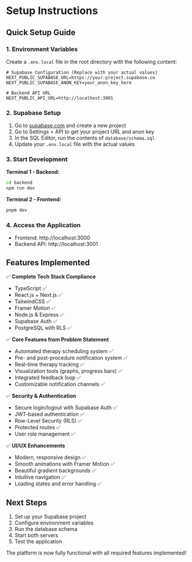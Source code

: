 # Setup Instructions

## Quick Setup Guide

### 1. Environment Variables

Create a `.env.local` file in the root directory with the following content:

```env
# Supabase Configuration (Replace with your actual values)
NEXT_PUBLIC_SUPABASE_URL=https://your-project.supabase.co
NEXT_PUBLIC_SUPABASE_ANON_KEY=your_anon_key_here

# Backend API URL
NEXT_PUBLIC_API_URL=http://localhost:3001
```

### 2. Supabase Setup

1. Go to [supabase.com](https://supabase.com) and create a new project
2. Go to Settings > API to get your project URL and anon key
3. In the SQL Editor, run the contents of `database/schema.sql`
4. Update your `.env.local` file with the actual values

### 3. Start Development

**Terminal 1 - Backend:**
```bash
cd backend
npm run dev
```

**Terminal 2 - Frontend:**
```bash
pnpm dev
```

### 4. Access the Application

- Frontend: http://localhost:3000
- Backend API: http://localhost:3001

## Features Implemented

✅ **Complete Tech Stack Compliance**
- TypeScript ✅
- React.js + Next.js ✅
- TailwindCSS ✅
- Framer Motion ✅
- Node.js & Express ✅
- Supabase Auth ✅
- PostgreSQL with RLS ✅

✅ **Core Features from Problem Statement**
- Automated therapy scheduling system ✅
- Pre- and post-procedure notification system ✅
- Real-time therapy tracking ✅
- Visualization tools (graphs, progress bars) ✅
- Integrated feedback loop ✅
- Customizable notification channels ✅

✅ **Security & Authentication**
- Secure login/logout with Supabase Auth ✅
- JWT-based authentication ✅
- Row-Level Security (RLS) ✅
- Protected routes ✅
- User role management ✅

✅ **UI/UX Enhancements**
- Modern, responsive design ✅
- Smooth animations with Framer Motion ✅
- Beautiful gradient backgrounds ✅
- Intuitive navigation ✅
- Loading states and error handling ✅

## Next Steps

1. Set up your Supabase project
2. Configure environment variables
3. Run the database schema
4. Start both servers
5. Test the application

The platform is now fully functional with all required features implemented!
